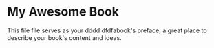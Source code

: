 My Awesome Book
=======

This file file serves as your dddd dfdfabook's preface, a great place to describe your book's content and ideas.

